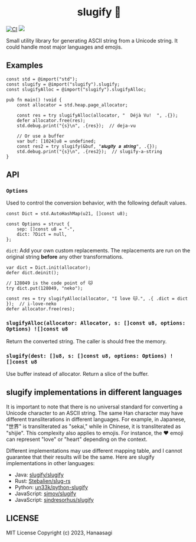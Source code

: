 <h1 align="center"> slugify 🐌 </h1>

[![CI](https://github.com/dying-will-bullet/slugify/actions/workflows/ci.yaml/badge.svg)](https://github.com/dying-will-bullet/slugify/actions/workflows/ci.yaml)
![](https://img.shields.io/badge/language-zig-%23ec915c)

Small utility library for generating ASCII string from a Unicode string. It could handle most major languages and emojis.

## Examples

```zig
const std = @import("std");
const slugify = @import("slugify").slugify;
const slugifyAlloc = @import("slugify").slugifyAlloc;

pub fn main() !void {
    const allocator = std.heap.page_allocator;

    const res = try slugifyAlloc(allocator, "  Déjà Vu!  ", .{});
    defer allocator.free(res);
    std.debug.print("{s}\n", .{res});  // deja-vu

    // Or use a buffer
    var buf: [1024]u8 = undefined;
    const res2 = try slugify(&buf, "𝒔𝒍𝒖𝒈𝒊𝒇𝒚 𝒂 𝒔𝒕𝒓𝒊𝒏𝒈", .{});
    std.debug.print("{s}\n", .{res2});  // slugify-a-string
}
```

## API

### `Options`

Used to control the conversion behavior, with the following default values.

```zig
const Dict = std.AutoHashMap(u21, []const u8);

const Options = struct {
    sep: []const u8 = "-",
    dict: ?Dict = null,
};
```

`dict`: Add your own custom replacements. The replacements are run on the original string **before** any other transformations.

```zig
var dict = Dict.init(allocator);
defer dict.deinit();

// 128049 is the code point of 🐱
try dict.put(128049, "neko");

const res = try slugifyAlloc(allocator, "I love 🐱.", .{ .dict = dict });  // i-love-neko
defer allocator.free(res);
```

### `slugifyAlloc(allocator: Allocator, s: []const u8, options: Options) ![]const u8`

Return the converted string. The caller is should free the memory.

### `slugify(dest: []u8, s: []const u8, options: Options) ![]const u8`

Use buffer instead of allocator. Return a slice of the buffer.

## slugify implementations in different languages

It is important to note that there is no universal standard for converting a Unicode character to an ASCII string.
The same Han character may have different transliterations in different languages.
For example, in Japanese, "世界" is transliterated as "sekai," while in Chinese, it is transliterated as "shijie".
This complexity also applies to emojis. For instance, the ♥ emoji can represent "love" or "heart" depending on the context.

Different implementations may use different mapping table, and I cannot guarantee that their results will be the same.
Here are slugify implementations in other languages:

- Java: [slugify/slugify](https://github.com/slugify/slugify)
- Rust: [Stebalien/slug-rs](https://github.com/Stebalien/slug-rs)
- Python: [un33k/python-slugify](https://github.com/un33k/python-slugify)
- JavaScript: [simov/slugify](https://github.com/simov/slugify)
- JavaScript: [sindresorhus/slugify](https://github.com/sindresorhus/slugify)

## LICENSE

MIT License Copyright (c) 2023, Hanaasagi
